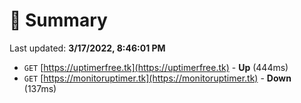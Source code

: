 # 📖 Summary
Last updated: **3/17/2022, 8:46:01 PM**

- `GET` [https://uptimerfree.tk](https://uptimerfree.tk) - **Up** (444ms)
- `GET` [https://monitoruptimer.tk](https://monitoruptimer.tk) - **Down** (137ms)
